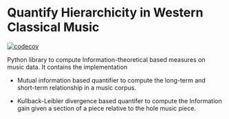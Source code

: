# Quantify Hierarchicity in Western Classical Music
[![codecov](https://codecov.io/gh/DCMLab/hierarchicity-in-music/branch/master/graph/badge.svg?token=LKO7M8A35X)](https://codecov.io/gh/DCMLab/hierarchicity-in-music)

Python library to compute Information-theoretical based measures on music data. It contains
the implementation 

- Mutual information based quantifier to compute the long-term and short-term relationship
in a music corpus.

- Kullback-Leibler divergence based quantifer to compute the Information gain given a section
of a piece relative to the hole music piece.





